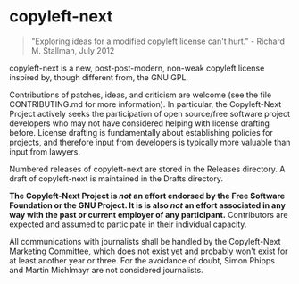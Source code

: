 # copyleft-next #

> "Exploring ideas for a modified copyleft license can't hurt."
    - Richard M. Stallman, July 2012

copyleft-next is a new, post-post-modern, non-weak copyleft license
inspired by, though different from, the GNU GPL.

Contributions of patches, ideas, and criticism are welcome (see the file
CONTRIBUTING.md for more information). In particular, the Copyleft-Next
Project actively seeks the participation of open source/free software
project developers who may not have considered helping with license
drafting before. License drafting is fundamentally about establishing
policies for projects, and therefore input from developers is typically
more valuable than input from lawyers.

Numbered releases of copyleft-next are stored in the Releases directory. A
draft of copyleft-next is maintained in the Drafts directory.

**The Copyleft-Next Project is *not* an effort endorsed by the Free
Software Foundation or the GNU Project. It is is also *not* an effort
associated in any way with the past or current employer of any participant.**
Contributors are expected and assumed to participate in their individual
capacity.

All communications with journalists shall be handled by the Copyleft-Next
Marketing Committee, which does not exist yet and probably won't exist for
at least another year or three. For the avoidance of doubt, Simon Phipps
and Martin Michlmayr are not considered journalists.
